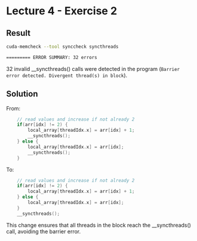 # Lecture 4 - Exercise 2

## Result 
```bash
cuda-memcheck --tool synccheck syncthreads
```
```bash
========= ERROR SUMMARY: 32 errors
```
32 invalid __syncthreads() calls were detected in the program (`Barrier error detected. Divergent thread(s) in block`).

## Solution
From:
```c
    // read values and increase if not already 2
    if(arr[idx] != 2) {
        local_array[threadIdx.x] = arr[idx] + 1;  
        __syncthreads();
    } else {
        local_array[threadIdx.x] = arr[idx];
        __syncthreads();
    }
```
To:
```c
    // read values and increase if not already 2
    if(arr[idx] != 2) {
        local_array[threadIdx.x] = arr[idx] + 1;  
    } else {
        local_array[threadIdx.x] = arr[idx];
    }
    __syncthreads();
```
This change ensures that all threads in the block reach the __syncthreads() call, avoiding the barrier error.
